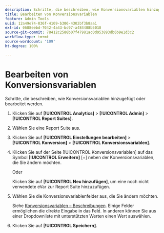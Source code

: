 ```yaml
---
description: Schritte, die beschreiben, wie Konversionsvariablen hinzugefügt oder bearbeitet werden.
title: Bearbeiten von Konversionsvariablen
feature: Admin Tools
uuid: 12a49e74-036f-4109-b306-4302bf3b8aa1
exl-id: 0688eebd-7042-4a43-bc97-a484408b5018
source-git-commit: 78412c2588b07f47981ac0d953893db6b9e1d3c2
workflow-type: tm+mt
source-wordcount: '109'
ht-degree: 100%

---
```


# Bearbeiten von Konversionsvariablen

Schritte, die beschreiben, wie Konversionsvariablen hinzugefügt oder bearbeitet werden.

1. Klicken Sie auf **[!UICONTROL Analytics]** > **[!UICONTROL Admin]** > **[!UICONTROL Report Suites]**.
1. Wählen Sie eine Report Suite aus.
1. Klicken Sie auf **[!UICONTROL Einstellungen bearbeiten]** > **[!UICONTROL Konversion]** > **[!UICONTROL Konversionsvariablen]**.
1. Klicken Sie auf der Seite [!UICONTROL Konversionsvariablen] auf das Symbol **[!UICONTROL Erweitern]** [+] neben der Konversionsvariablen, die Sie ändern möchten.

   Oder

   Klicken Sie auf **[!UICONTROL Neu hinzufügen]**, um eine noch nicht verwendete eVar zur Report Suite hinzuzufügen.
1. Wählen Sie die Konversionsvariablenfelder aus, die Sie ändern möchten.

   Siehe [Konversionsvariablen – Beschreibungen](/help/admin/admin/conversion-var-admin/conversion-var-admin.md#section_7C317BB0287A4B8EB0A1A4ECC40627BF). Einige Felder ermöglichen die direkte Eingabe in das Feld. In anderen können Sie aus einer Dropdownliste mit unterstützten Werten einen Wert auswählen.
1. Klicken Sie auf **[!UICONTROL Speichern]**.
